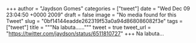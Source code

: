 
+++
author = "Jaydson Gomes"
categories = ["tweet"]
date = "Wed Dec 09 23:04:50 +0000 2009"
draft = false
image = "No media found for this Tweet"
slug = "0bf14144eadde262319f53a0a94d868086082f3e"
tags = ["tweet"]
title = """Na labuta......"""
tweet = true
tweet_url = "https://twitter.com/jaydson/status/6511810727"
+++
Na labuta...
